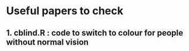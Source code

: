 # Useful papers to check
## 1. cblind.R : code to switch to colour for people without normal vision
